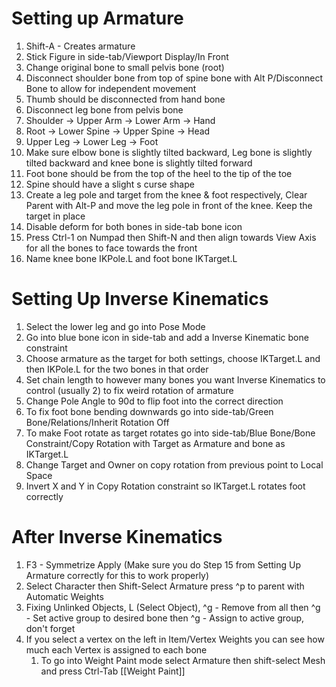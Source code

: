 # Setting up Armature
1. Shift-A - Creates armature
2. Stick Figure in side-tab/Viewport Display/In Front
3. Change original bone to small pelvis bone (root)
4. Disconnect shoulder bone from top of spine bone with Alt P/Disconnect Bone to allow for independent movement
5. Thumb should be disconnected from hand bone
6. Disconnect leg bone from pelvis bone
7. Shoulder -> Upper Arm -> Lower Arm -> Hand
8. Root -> Lower Spine -> Upper Spine -> Head
9. Upper Leg -> Lower Leg -> Foot
10. Make sure elbow bone is slightly tilted backward, Leg bone is slightly tilted backward and knee bone is slightly tilted forward
11. Foot bone should be from the top of the heel to the tip of the toe
12. Spine should have a slight s curse shape
13. Create a leg pole and target from the knee & foot respectively, Clear Parent with Alt-P and move the leg pole in front of the knee. Keep the target in place
14. Disable deform for both bones in side-tab bone icon
15. Press Ctrl-1 on Numpad then Shift-N and then align towards View Axis for all the bones to face towards the front
16. Name knee bone IKPole.L and foot bone IKTarget.L

# Setting Up Inverse Kinematics
1. Select the lower leg and go into Pose Mode
2. Go into blue bone icon in side-tab and add a Inverse Kinematic bone constraint
3. Choose armature as the target for both settings, choose IKTarget.L and then IKPole.L for the two bones in that order
4. Set chain length to however many bones you want Inverse Kinematics to control (usually 2) to fix weird rotation of armature
5. Change Pole Angle to 90d to flip foot into the correct direction
6. To fix foot bone bending downwards go into side-tab/Green Bone/Relations/Inherit Rotation Off
7. To make Foot rotate as target rotates go into side-tab/Blue Bone/Bone Constraint/Copy Rotation with Target as Armature and bone as IKTarget.L
8. Change Target and Owner on copy rotation from previous point to Local Space
9. Invert X and Y in Copy Rotation constraint so IKTarget.L rotates foot correctly

# After Inverse Kinematics
1. F3 - Symmetrize Apply (Make sure you do Step 15 from Setting Up Armature correctly for this to work properly)
2. Select Character then Shift-Select Armature press ^p to parent with Automatic Weights
3. Fixing Unlinked Objects, L (Select Object), ^g - Remove from all then ^g - Set active group to desired bone then ^g - Assign to active group, don't forget
4. If you select a vertex on the left in Item/Vertex Weights you can see how much each Vertex is assigned to each bone
	1. To go into Weight Paint mode select Armature then shift-select Mesh and press Ctrl-Tab [[Weight Paint]]